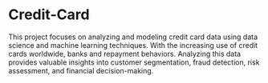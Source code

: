 # Credit-Card
This project focuses on analyzing and modeling credit card data using data science and machine learning techniques. With the increasing use of credit cards worldwide, banks and repayment behaviors. Analyzing this data provides valuable insights into customer segmentation, fraud detection, risk assessment, and financial decision-making.
